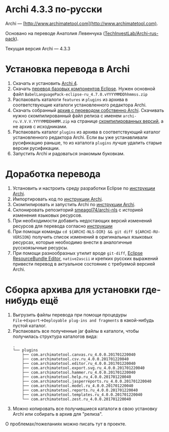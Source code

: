 # Archi 4.3.3 по-русски

Archi — [http://www.archimatetool.com](http://www.archimatetool.com).

Основано на переводе Анатолия Левенчука ([TechInvestLab/Archi-rus-pack](https://github.com/TechInvestLab/Archi-rus-pack)).

Текущая версия Archi — 4.3.3

# Установка перевода в Archi

1. Скачать и установить [Archi 4](http://www.archimatetool.com/download).
2. Скачать [перевод базовых компонентов Eclipse](https://download.eclipse.org/technology/babel/babel_language_packs/R0.16.1/oxygen/oxygen.php#ru). Нужен основной файл `BabelLanguagePack-eclipse-ru_4.7.0.vYYYYMMDDhhmmss.zip`
3. Распаковать каталоги `features` и `plugins` из архива в соответствующие каталоги установленного редактора Archi.
4. Скачать собранный [архив с переводом собственно Archi](https://github.com/smeagol74/archi-ru/releases). Скачивать нужно скомпилированный файл релиза с именем `archi-ru.V.V.V.YYYYMMDDHHMM.zip` на странице [скомпилированных версий](https://github.com/smeagol74/archi-ru/releases), а не архив с исходниками.
5. Распаковать каталог `plugins` из архива в соответствующий каталог установленного редактора Archi. Если вы уже устанавливали русификацию раньше, то из каталога `plugins` лучше удалить старые версии русификации.
6. Запустить Archi и радоваться знакомым буковкам.

# Доработка перевода

1. Установить и настроить среду разработки Eclipse по [инструкции Archi](http://www.archimatetool.com/dev/eclipse-setup).
2. Импортировать код по [инструкции Archi](http://www.archimatetool.com/dev/import-code).
3. Скомпилировать и запустить Archi по [инструкции Archi](http://www.archimatetool.com/dev/running-archi).
4. Склонировать репозиторий [smeagol74/archi-nls](https://github.com/smeagol74/archi-nls) с историей изменения языковых ресурсов.
5. При необходимости добавить недостающих версий изменений ресурсов для перевода согласно [инструкции](https://github.com/smeagol74/archi-nls)
6. При помощи команды `cd ${ARCHI-NLS-DIR} && git diff ${ARCHI-RU-VERSION}` получить список изменений в оригинальных языковых ресурсах, которые необходимо внести в аналогичные русскоязычные ресурсы.   
7. При помощи разнообразных утилит вроде `git-diff`, [Eclipse ResourceBundle Editor](https://github.com/essiembre/eclipse-rbe), `native2ascii` и крепких русских выражений привести перевод в актуальное состояние с требуемой версией Archi.

# Сборка архива для установки где-нибудь ещё

1. Выгрузить файлы перевода при помощи процедуры `File`→`Export`→`Deployable plug-ins and fragments` в какой-нибудь пустой каталог.
2. Распаковать все полученные jar файлы в каталоги, чтобы получилась структура каталогов вида:
    ```
    .
    └── plugins
        ├── com.archimatetool.canvas.ru_4.0.0.201701220040
        ├── com.archimatetool.csv.ru_4.0.0.201701220040
        ├── com.archimatetool.editor.ru_4.0.0.201701220040
        ├── com.archimatetool.export.svg.ru_4.0.0.201701220040
        ├── com.archimatetool.hammer.ru_4.0.0.201701220040
        ├── com.archimatetool.help.ru_4.0.0.201701220040
        ├── com.archimatetool.jasperreports.ru_4.0.0.201701220040
        ├── com.archimatetool.model.ru_4.0.0.201701220040
        ├── com.archimatetool.reports.ru_4.0.0.201701220040
        ├── com.archimatetool.templates.ru_4.0.0.201701220040
        └── com.archimatetool.zest.ru_4.0.0.201701220040
    ```
3. Можно копировать все получившиеся каталоги в свою установку Archi или собирать в архив для "релиза".

О проблемах/пожеланиях можно писать тут в проекте.
